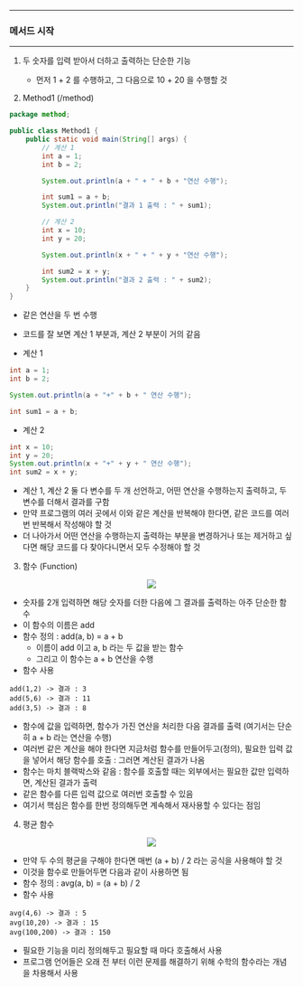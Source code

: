 -----
### 메서드 시작
------
1. 두 숫자를 입력 받아서 더하고 출력하는 단순한 기능
   - 먼저 1 + 2 를 수행하고, 그 다음으로 10 + 20 을 수행할 것

2. Method1 (/method)
```java
package method;

public class Method1 {
    public static void main(String[] args) {
        // 계산 1
        int a = 1;
        int b = 2;

        System.out.println(a + " + " + b + "연산 수행");

        int sum1 = a + b;
        System.out.println("결과 1 출력 : " + sum1);

        // 계산 2
        int x = 10;
        int y = 20;

        System.out.println(x + " + " + y + "연산 수행");

        int sum2 = x + y;
        System.out.println("결과 2 출력 : " + sum2);
    }
}
```
   - 같은 연산을 두 번 수행
   - 코드를 잘 보면 계산 1 부분과, 계산 2 부분이 거의 같음

   - 계산 1
```java
int a = 1;
int b = 2;

System.out.println(a + "+" + b + " 연산 수행");

int sum1 = a + b;
```

   - 계산 2
```java
int x = 10;
int y = 20;
System.out.println(x + "+" + y + " 연산 수행");
int sum2 = x + y;
```

   - 계산 1, 계산 2 둘 다 변수를 두 개 선언하고, 어떤 연산을 수행하는지 출력하고, 두 변수를 더해서 결과를 구함
   - 만약 프로그램의 여러 곳에서 이와 같은 계산을 반복해야 한다면, 같은 코드를 여러번 반복해서 작성해야 할 것
   - 더 나아가서 어떤 연산을 수행하는지 출력하는 부분을 변경하거나 또는 제거하고 싶다면 해당 코드를 다 찾아다니면서 모두 수정해야 할 것

3. 함수 (Function)
<div align="center">
<img src="https://github.com/user-attachments/assets/e0aa4a77-ff67-499b-afb3-24229ebb3733">
</div>

   - 숫자를 2개 입력하면 해당 숫자를 더한 다음에 그 결과를 출력하는 아주 단순한 함수
   - 이 함수의 이름은 add
   - 함수 정의 : add(a, b) = a + b  
     + 이름이 add 이고 a, b 라는 두 값을 받는 함수
     + 그리고 이 함수는 a + b 연산을 수행
   - 함수 사용
```
add(1,2) -> 결과 : 3
add(5,6) -> 결과 : 11
add(3,5) -> 결과 : 8
```
   - 함수에 값을 입력하면, 함수가 가진 연산을 처리한 다음 결과를 출력 (여기서는 단순히 a + b 라는 연산을 수행)
   - 여러번 같은 계산을 해야 한다면 지금처럼 함수를 만들어두고(정의), 필요한 입력 값을 넣어서 해당 함수를 호출 : 그러면 계산된 결과가 나옴
   - 함수는 마치 블랙박스와 같음 : 함수를 호출할 때는 외부에서는 필요한 값만 입력하면, 계산된 결과가 출력
   - 같은 함수를 다른 입력 값으로 여러번 호출할 수 있음
   - 여기서 핵심은 함수를 한번 정의해두면 계속해서 재사용할 수 있다는 점임

4. 평균 함수
<div align="center">
<img src="https://github.com/user-attachments/assets/ed1d910d-d6f9-45f8-828e-200a438a79d7">
</div>

   - 만약 두 수의 평균을 구해야 한다면 매번 (a + b) / 2 라는 공식을 사용해야 할 것
   - 이것을 함수로 만들어두면 다음과 같이 사용하면 됨
   - 함수 정의 : avg(a, b) = (a + b) / 2
   - 함수 사용
```
avg(4,6) -> 결과 : 5
avg(10,20) -> 결과 : 15
avg(100,200) -> 결과 : 150
```
   - 필요한 기능을 미리 정의해두고 필요할 때 마다 호출해서 사용
   - 프로그램 언어들은 오래 전 부터 이런 문제를 해결하기 위해 수학의 함수라는 개념을 차용해서 사용
